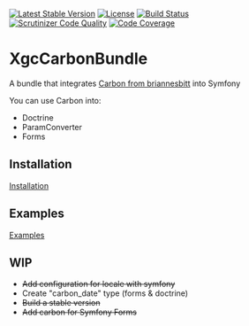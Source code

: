 [![Latest Stable Version](https://poser.pugx.org/xgc/carbon-bundle/v/stable)](https://packagist.org/packages/xgc/carbon-bundle)
[![License](https://poser.pugx.org/xgc/carbon-bundle/license)](https://packagist.org/packages/xgc/carbon-bundle)
[![Build Status](https://travis-ci.org/xgc1986/carbon-bundle.svg?branch=master)](https://travis-ci.org/xgc1986/carbon-bundle)
[![Scrutinizer Code Quality](https://scrutinizer-ci.com/g/xgc1986/carbon-bundle/badges/quality-score.png?b=master)](https://scrutinizer-ci.com/g/xgc1986/carbon-bundle/?branch=master)
[![Code Coverage](https://scrutinizer-ci.com/g/xgc1986/carbon-bundle/badges/coverage.png?b=master)](https://scrutinizer-ci.com/g/xgc1986/carbon-bundle/?branch=master)

# XgcCarbonBundle

A bundle that integrates [Carbon from briannesbitt](https://github.com/briannesbitt/Carbon) into Symfony

You can use Carbon into:
* Doctrine
* ParamConverter
* Forms

## Installation

[Installation](./docs/installation.md)

## Examples

[Examples](./docs/usage.md)

## WIP

* ~~Add configuration for locale with symfony~~
* Create "carbon_date" type (forms & doctrine)
* ~~Build a stable version~~
* ~~Add carbon for Symfony Forms~~
